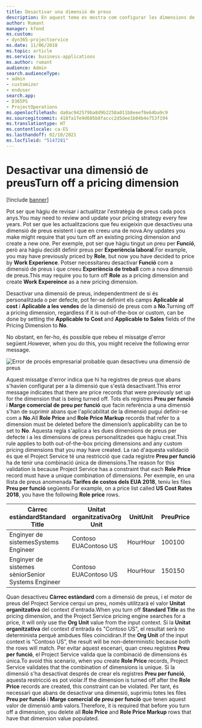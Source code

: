 ```yaml
---
title: Desactivar una dimensió de preus
description: En aquest tema es mostra com configurar les dimensions de preus a la solució del Project Service.
author: Rumant
manager: kfend
ms.custom:
- dyn365-projectservice
ms.date: 11/06/2018
ms.topic: article
ms.service: business-applications
ms.author: rumant
audience: Admin
search.audienceType:
- admin
- customizer
- enduser
search.app:
- D365PS
- ProjectOperations
ms.openlocfilehash: da0ac942579ba8d9b2258a011b8eeef8e64ba9c9
ms.sourcegitcommit: 418fa1fe9d605b8faccc2d5dee1b04b4e753f194
ms.translationtype: HT
ms.contentlocale: ca-ES
ms.lasthandoff: 02/10/2021
ms.locfileid: "5147281"
---
```

# <a name="turn-off-a-pricing-dimension"></a><span data-ttu-id="dbec3-103">Desactivar una dimensió de preus</span><span class="sxs-lookup"><span data-stu-id="dbec3-103">Turn off a pricing dimension</span></span>

[!include [banner](../includes/psa-now-project-operations.md)]

<span data-ttu-id="dbec3-104">Pot ser que hàgiu de revisar i actualitzar l'estratègia de preus cada pocs anys.</span><span class="sxs-lookup"><span data-stu-id="dbec3-104">You may need to review and update your pricing strategy every few years.</span></span> <span data-ttu-id="dbec3-105">Pot ser que les actualitzacions que feu exigeixin que desactiveu una dimensió de preus existent i que en creeu una de nova.</span><span class="sxs-lookup"><span data-stu-id="dbec3-105">Any updates you make might require that you turn off an existing pricing dimension and create a new one.</span></span> <span data-ttu-id="dbec3-106">Per exemple, pot ser que hàgiu tingut un preu per **Funció**, però ara hàgiu decidit definir preus per **Experiència laboral**.</span><span class="sxs-lookup"><span data-stu-id="dbec3-106">For example, you may have previously priced by **Role**, but now you have decided to price by **Work Experience**.</span></span> <span data-ttu-id="dbec3-107">Potser necessitareu desactivar **Funció** com a dimensió de preus i que creeu **Experiència de treball** com a nova dimensió de preus.</span><span class="sxs-lookup"><span data-stu-id="dbec3-107">This may require you to turn off **Role** as a pricing dimension and create **Work Expereince** as a new pricing dimension.</span></span> 

<span data-ttu-id="dbec3-108">Desactivar una dimensió de preus, independentment de si és personalitzada o per defecte, pot fer-se definint els camps **Aplicable al cost** i **Aplicable a les vendes** de la dimensió de preus com a **No**.</span><span class="sxs-lookup"><span data-stu-id="dbec3-108">Turning off a pricing dimension, regardless if it is out-of-the-box or custom, can be done by setting the **Applicable to Cost** and **Applicable to Sales** fields of the Pricing Dimension to **No**.</span></span>

<span data-ttu-id="dbec3-109">No obstant, en fer-ho, és possible que rebeu el missatge d'error següent.</span><span class="sxs-lookup"><span data-stu-id="dbec3-109">However, when you do this, you might receive the following error message.</span></span>

![Error de procés empresarial probable quan desactiveu una dimensió de preus](media/Business-Process-Error.png)


<span data-ttu-id="dbec3-111">Aquest missatge d'error indica que hi ha registres de preus que abans s'havien configurat per a la dimensió que s'està desactivant.</span><span class="sxs-lookup"><span data-stu-id="dbec3-111">This error message indicates that there are price records that were previously set up for the dimension that is being turned off.</span></span> <span data-ttu-id="dbec3-112">Tots els registres **Preu per funció** i **Marge comercial de preu per funció** que facin referència a una dimensió s'han de suprimir abans que l'aplicabilitat de la dimensió pugui definir-se com a **No**.</span><span class="sxs-lookup"><span data-stu-id="dbec3-112">All **Role Price** and **Role Price Markup** records that refer to a dimension must be deleted before the dimension’s applicability can be to set to **No**.</span></span> <span data-ttu-id="dbec3-113">Aquesta regla s'aplica a les dues dimensions de preus per defecte i a les dimensions de preus personalitzades que hàgiu creat.</span><span class="sxs-lookup"><span data-stu-id="dbec3-113">This rule applies to both out-of-the-box pricing dimensions and any custom pricing dimensions that you may have created.</span></span> <span data-ttu-id="dbec3-114">La raó d'aquesta validació és que el Project Service té una restricció que cada registre **Preu per funció** ha de tenir una combinació única de dimensions.</span><span class="sxs-lookup"><span data-stu-id="dbec3-114">The reason for this validation is because Project Service has a constraint that each **Role Price** record must have a unique combination of dimensions.</span></span> <span data-ttu-id="dbec3-115">Per exemple, en una llista de preus anomenada **Tarifes de costos dels EUA 2018**, teniu les files **Preu per funció** següents.</span><span class="sxs-lookup"><span data-stu-id="dbec3-115">For example, on a price list called **US Cost Rates 2018**, you have the following **Role price** rows.</span></span> 

| <span data-ttu-id="dbec3-116">Càrrec estàndard</span><span class="sxs-lookup"><span data-stu-id="dbec3-116">Standard Title</span></span>         | <span data-ttu-id="dbec3-117">Unitat organitzativa</span><span class="sxs-lookup"><span data-stu-id="dbec3-117">Org Unit</span></span>    |<span data-ttu-id="dbec3-118">Unit</span><span class="sxs-lookup"><span data-stu-id="dbec3-118">Unit</span></span>   |<span data-ttu-id="dbec3-119">Preu</span><span class="sxs-lookup"><span data-stu-id="dbec3-119">Price</span></span>  |<span data-ttu-id="dbec3-120">Moneda</span><span class="sxs-lookup"><span data-stu-id="dbec3-120">Currency</span></span>  |
| -----------------------|-------------|-------|-------|----------|
| <span data-ttu-id="dbec3-121">Enginyer de sistemes</span><span class="sxs-lookup"><span data-stu-id="dbec3-121">Systems Engineer</span></span>|<span data-ttu-id="dbec3-122">Contoso EUA</span><span class="sxs-lookup"><span data-stu-id="dbec3-122">Contoso US</span></span>|<span data-ttu-id="dbec3-123">Hour</span><span class="sxs-lookup"><span data-stu-id="dbec3-123">Hour</span></span>| <span data-ttu-id="dbec3-124">100</span><span class="sxs-lookup"><span data-stu-id="dbec3-124">100</span></span>|<span data-ttu-id="dbec3-125">USD</span><span class="sxs-lookup"><span data-stu-id="dbec3-125">USD</span></span>|
| <span data-ttu-id="dbec3-126">Enginyer de sistemes sènior</span><span class="sxs-lookup"><span data-stu-id="dbec3-126">Senior Systems Engineer</span></span>|<span data-ttu-id="dbec3-127">Contoso EUA</span><span class="sxs-lookup"><span data-stu-id="dbec3-127">Contoso US</span></span>|<span data-ttu-id="dbec3-128">Hour</span><span class="sxs-lookup"><span data-stu-id="dbec3-128">Hour</span></span>| <span data-ttu-id="dbec3-129">150</span><span class="sxs-lookup"><span data-stu-id="dbec3-129">150</span></span>| <span data-ttu-id="dbec3-130">USD</span><span class="sxs-lookup"><span data-stu-id="dbec3-130">USD</span></span>|


<span data-ttu-id="dbec3-131">Quan desactiveu **Càrrec estàndard** com a dimensió de preus, i el motor de preus del Project Service cerqui un preu, només utilitzarà el valor **Unitat organitzativa** del context d'entrada.</span><span class="sxs-lookup"><span data-stu-id="dbec3-131">When you turn off **Standard Title** as the pricing dimension, and the Project Service pricing engine searches for a price, it will only use the **Org Unit** value from the input context.</span></span> <span data-ttu-id="dbec3-132">Si la **Unitat organitzativa** del context d'entrada és "Contoso US", el resultat serà no determinista perquè ambdues files coincidiran.</span><span class="sxs-lookup"><span data-stu-id="dbec3-132">If the **Org Unit** of the input context is “Contoso US”, the result will be non-deterministic because both the rows will match.</span></span> <span data-ttu-id="dbec3-133">Per evitar aquest escenari, quan creeu registres **Preu per funció**, el Project Service valida que la combinació de dimensions és única.</span><span class="sxs-lookup"><span data-stu-id="dbec3-133">To avoid this scenario, when you create **Role Price** records, Project Service validates that the combination of dimensions is unique.</span></span> <span data-ttu-id="dbec3-134">Si la dimensió s'ha desactivat després de crear els registres **Preu per funció**, aquesta restricció es pot violar.</span><span class="sxs-lookup"><span data-stu-id="dbec3-134">If the dimension is turned off after the **Role Price** records are created, this constraint can be violated.</span></span> <span data-ttu-id="dbec3-135">Per tant, és necessari que abans de desactivar una dimensió, suprimiu totes les files **Preu per funció** i **Marge comercial de preu per funció** que tenen aquest valor de dimensió amb valors.</span><span class="sxs-lookup"><span data-stu-id="dbec3-135">Therefore, it is required that before you turn off a dimension, you delete all **Role Price** and **Role Price Markup** rows that have that dimension value populated.</span></span>


